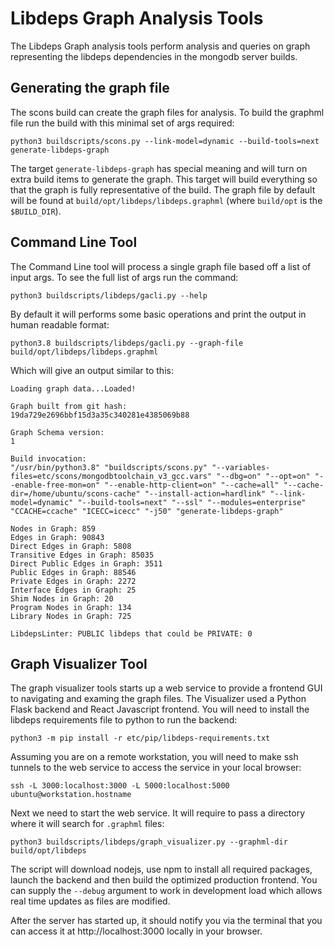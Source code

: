 # Libdeps Graph Analysis Tools

The Libdeps Graph analysis tools perform analysis and queries on graph representing the libdeps dependencies in the mongodb server builds.

## Generating the graph file

The scons build can create the graph files for analysis. To build the graphml file run the build with this minimal set of args required:

    python3 buildscripts/scons.py --link-model=dynamic --build-tools=next generate-libdeps-graph

The target `generate-libdeps-graph` has special meaning and will turn on extra build items to generate the graph. This target will build everything so that the graph is fully representative of the build. The graph file by default will be found at `build/opt/libdeps/libdeps.graphml` (where `build/opt` is the `$BUILD_DIR`).

## Command Line Tool

The Command Line tool will process a single graph file based off a list of input args. To see the full list of args run the command:

    python3 buildscripts/libdeps/gacli.py --help

By default it will performs some basic operations and print the output in human readable format:

    python3.8 buildscripts/libdeps/gacli.py --graph-file build/opt/libdeps/libdeps.graphml

Which will give an output similar to this:

    Loading graph data...Loaded!

    Graph built from git hash:
    19da729e2696bbf15d3a35c340281e4385069b88

    Graph Schema version:
    1

    Build invocation:
    "/usr/bin/python3.8" "buildscripts/scons.py" "--variables-files=etc/scons/mongodbtoolchain_v3_gcc.vars" "--dbg=on" "--opt=on" "--enable-free-mon=on" "--enable-http-client=on" "--cache=all" "--cache-dir=/home/ubuntu/scons-cache" "--install-action=hardlink" "--link-model=dynamic" "--build-tools=next" "--ssl" "--modules=enterprise" "CCACHE=ccache" "ICECC=icecc" "-j50" "generate-libdeps-graph"

    Nodes in Graph: 859
    Edges in Graph: 90843
    Direct Edges in Graph: 5808
    Transitive Edges in Graph: 85035
    Direct Public Edges in Graph: 3511
    Public Edges in Graph: 88546
    Private Edges in Graph: 2272
    Interface Edges in Graph: 25
    Shim Nodes in Graph: 20
    Program Nodes in Graph: 134
    Library Nodes in Graph: 725

    LibdepsLinter: PUBLIC libdeps that could be PRIVATE: 0

## Graph Visualizer Tool

The graph visualizer tools starts up a web service to provide a frontend GUI to navigating and examing the graph files. The Visualizer used a Python Flask backend and React Javascript frontend. You will need to install the libdeps requirements file to python to run the backend:

    python3 -m pip install -r etc/pip/libdeps-requirements.txt

Assuming you are on a remote workstation, you will need to make ssh tunnels to the web service to access the service in your local browser:

    ssh -L 3000:localhost:3000 -L 5000:localhost:5000 ubuntu@workstation.hostname

Next we need to start the web service. It will require to pass a directory where it will search for `.graphml` files:

    python3 buildscripts/libdeps/graph_visualizer.py --graphml-dir build/opt/libdeps

The script will download nodejs, use npm to install all required packages, launch the backend and then build the optimized production frontend. You can supply the `--debug` argument to work in development load which allows real time updates as files are modified.

After the server has started up, it should notify you via the terminal that you can access it at http://localhost:3000 locally in your browser.
